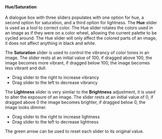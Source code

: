 #### Hue/Saturation

A dialogue box with three sliders populates with one option for hue, a second option for saturation, and a third option for lightness. 
The **Hue** slider is used as a tool to correct color. The Hue slider rotates the colors used in an image as if they were on a color wheel, allowing the current palette to be cycled around. The Hue slider will only affect the colored parts of an image, it does not affect anything in black and white.


The **Saturation** slider is used to control the vibrancy of color tones in an image. The slider rests at an initial value of 100, if dragged above 100, the image becomes more vibrant, if dragged below 100, the image becomes less vibrant and dull. 

  - Drag slider to the right to increase vibrancy
  - Drag slider to the left to decrease vibrancy


The **Lightness** slider is very similar to the __Brightness__ adjustment, it is used to alter the exposure of an image. The slider rests at an initial value of 0, if dragged above 0 the image becomes brighter, if dragged below 0, the image looks dimmer.

  - Drag slider to the right to increase lightness
  - Drag slider to the left to decrease lightness
  
The green arrow can be used to reset each slider to its original value. 

